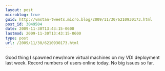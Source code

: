 ```yaml
---
layout: post
microblog: true
guid: http://vmstan-tweets.micro.blog/2009/11/30/6210930173.html
post_id: 3049504
date: 2009-11-30T13:43:15-0600
lastmod: 2009-11-30T13:43:15-0600
type: post
url: /2009/11/30/6210930173.html
---
```

Good thing I spawned new/more virtual machines on my VDI deployment last week. Record numbers of users online today. No big issues so far.
